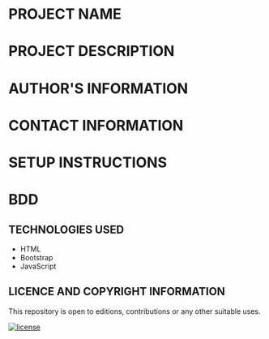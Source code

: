 # PROJECT NAME

# PROJECT DESCRIPTION

# AUTHOR'S INFORMATION

# CONTACT INFORMATION

# SETUP INSTRUCTIONS

# BDD


## TECHNOLOGIES USED
- HTML
- Bootstrap
- JavaScript

## LICENCE AND COPYRIGHT INFORMATION     
This repository is open to editions, contributions or any other suitable uses.       
          

[![license](https://img.shields.io/github/license/DAVFoundation/captain-n3m0.svg?style=flat-square)](https://github.com/DAVFoundation/captain-n3m0/blob/master/LICENSE)